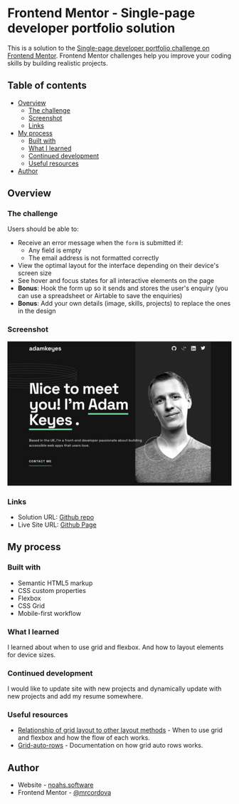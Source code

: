 # Frontend Mentor - Single-page developer portfolio solution

This is a solution to the [Single-page developer portfolio challenge on Frontend Mentor](https://www.frontendmentor.io/challenges/singlepage-developer-portfolio-bBVj2ZPi-x). Frontend Mentor challenges help you improve your coding skills by building realistic projects.

## Table of contents

- [Overview](#overview)
  - [The challenge](#the-challenge)
  - [Screenshot](#screenshot)
  - [Links](#links)
- [My process](#my-process)
  - [Built with](#built-with)
  - [What I learned](#what-i-learned)
  - [Continued development](#continued-development)
  - [Useful resources](#useful-resources)
- [Author](#author)

## Overview

### The challenge

Users should be able to:

- Receive an error message when the `form` is submitted if:
  - Any field is empty
  - The email address is not formatted correctly
- View the optimal layout for the interface depending on their device's screen size
- See hover and focus states for all interactive elements on the page
- **Bonus**: Hook the form up so it sends and stores the user's enquiry (you can use a spreadsheet or Airtable to save the enquiries)
- **Bonus**: Add your own details (image, skills, projects) to replace the ones in the design

### Screenshot

![](website/assets/images/screenshot.png)

### Links

- Solution URL: [Github repo](https://github.com/mrcordova/single-page-developer-portfolio)
- Live Site URL: [Github Page](https://mrcordova.github.io/single-page-developer-portfolio/)

## My process

### Built with

- Semantic HTML5 markup
- CSS custom properties
- Flexbox
- CSS Grid
- Mobile-first workflow

### What I learned

I learned about when to use grid and flexbox. And how to layout elements for device sizes.

### Continued development

I would like to update site with new projects and dynamically update with new projects and add my resume somewhere.

### Useful resources

- [Relationship of grid layout to other layout methods](https://developer.mozilla.org/en-US/docs/Web/CSS/CSS_grid_layout/Relationship_of_grid_layout_with_other_layout_methods#a_flexible_number_of_tracks:~:text=A%20flexible%20number%20of%20tracks) - When to use grid and flexbox and how the flow of each works.
- [Grid-auto-rows](https://developer.mozilla.org/en-US/docs/Web/CSS/grid-auto-rows) - Documentation on how grid auto rows works.

## Author

- Website - [noahs.software](https://mrcordova.github.io/single-page-developer-portfolio/)
- Frontend Mentor - [@mrcordova](https://www.frontendmentor.io/profile/mrcordova)
